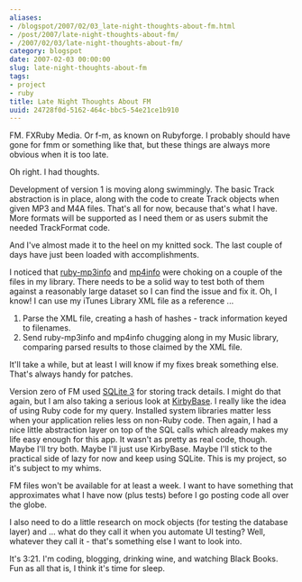 ```yaml
---
aliases:
- /blogspot/2007/02/03_late-night-thoughts-about-fm.html
- /post/2007/late-night-thoughts-about-fm/
- /2007/02/03/late-night-thoughts-about-fm/
category: blogspot
date: 2007-02-03 00:00:00
slug: late-night-thoughts-about-fm
tags:
- project
- ruby
title: Late Night Thoughts About FM
uuid: 24728f0d-5162-464c-bbc5-54e21ce1b910
---
```


FM. FXRuby Media. Or f-m, as known on Rubyforge. I probably should have gone for fmm or something like that, but these things are always more obvious when it is too late.
<!--more-->

Oh right. I had thoughts.

Development of version 1 is moving along swimmingly. The basic Track abstraction is in place, along with the code to create Track objects when given MP3 and M4A files. That's all for now, because that's what I have. More formats will be supported as I need them or as users submit the needed TrackFormat code.

And I've almost made it to the heel on my knitted sock. The last couple of days have just been loaded with accomplishments.

[ruby-mp3info]: https://github.com/moumar/ruby-mp3info
[mp4info]: https://github.com/arbarlow/ruby-mp4info

I noticed that [ruby-mp3info][] and [mp4info][] were choking on a couple of the files in my library. There needs to be a solid way to test both of them against a reasonably large dataset so I can find the issue and fix it. Oh, I know! I can use my iTunes Library XML file as a reference ...

<ol><li>Parse the XML file, creating a hash of hashes - track information keyed to filenames.</li><li>Send ruby-mp3info and mp4info chugging along in my Music library, comparing parsed results to those claimed by the XML file.</li></ol>
It'll take a while, but at least I will know if my fixes break something else. That's always handy for patches.


[SQLite 3]: http://sqlite.org
[KirbyBase]: https://github.com/gurugeek/KirbyBase/

Version zero of FM used [SQLite 3][] for storing track details. I might do
that again, but I am also taking a serious look at [KirbyBase][]. I really
like the idea of using Ruby code for my query. Installed system libraries
matter less when your application relies less on non-Ruby code. Then again,
I had a nice little abstraction layer on top of the SQL calls which already
makes my life easy enough for this app. It wasn't as pretty as real code,
though. Maybe I'll try both. Maybe I'll just use KirbyBase. Maybe I'll stick
to the practical side of lazy for now and keep using SQLite. This is my
project, so it's subject to my whims.

FM files won't be available for at least a week. I want to have something that approximates what I have now (plus tests) before I go posting code all over the globe.

I also need to do a little research on mock objects (for testing the database layer) and ... what do they call it when you automate UI testing? Well, whatever they call it - that's something else I want to look into.

It's 3:21. I'm coding, blogging, drinking wine, and watching Black Books. Fun as all that is, I think it's time for sleep.